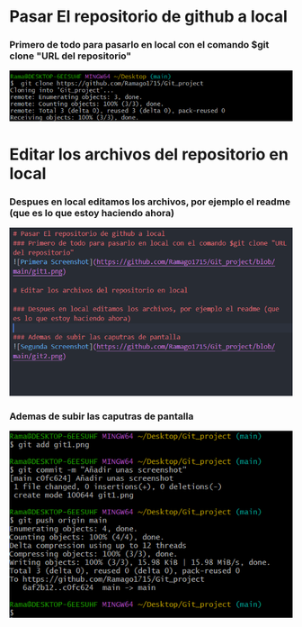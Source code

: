 # Pasar El repositorio de github a local
### Primero de todo para pasarlo en local con el comando $git clone "URL del repositorio"
![Primera Screenshot](https://github.com/Ramago1715/Git_project/blob/main/git1.png)

# Editar los archivos del repositorio en local

### Despues en local editamos los archivos, por ejemplo el readme (que es lo que estoy haciendo ahora)
![Screentshot edicion readme](https://github.com/Ramago1715/Git_project/blob/main/edicionreadme.png)
### Ademas de subir las caputras de pantalla
![Segunda Screenshot](https://github.com/Ramago1715/Git_project/blob/main/git2.png)

